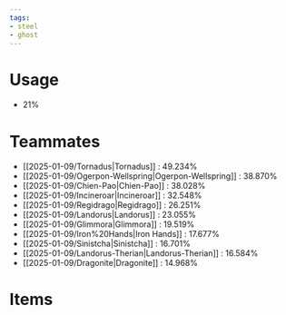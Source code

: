 ```yaml
---
tags:
- steel
- ghost
---
```

# Usage
- 21%
# Teammates
- [[2025-01-09/Tornadus|Tornadus]] : 49.234%
- [[2025-01-09/Ogerpon-Wellspring|Ogerpon-Wellspring]] : 38.870%
- [[2025-01-09/Chien-Pao|Chien-Pao]] : 38.028%
- [[2025-01-09/Incineroar|Incineroar]] : 32.548%
- [[2025-01-09/Regidrago|Regidrago]] : 26.251%
- [[2025-01-09/Landorus|Landorus]] : 23.055%
- [[2025-01-09/Glimmora|Glimmora]] : 19.519%
- [[2025-01-09/Iron%20Hands|Iron Hands]] : 17.677%
- [[2025-01-09/Sinistcha|Sinistcha]] : 16.701%
- [[2025-01-09/Landorus-Therian|Landorus-Therian]] : 16.584%
- [[2025-01-09/Dragonite|Dragonite]] : 14.968%
# Items